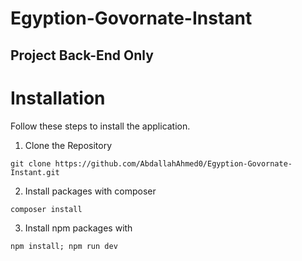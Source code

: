 # Egyption-Govornate-Instant
## Project Back-End Only 

# Installation
 Follow these steps to install the application.
1. Clone the Repository
```
git clone https://github.com/AbdallahAhmed0/Egyption-Govornate-Instant.git
```
2. Install packages with composer

```
composer install
```

3. Install npm packages with 
```
npm install; npm run dev
```
